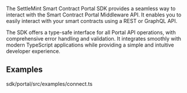 The SettleMint Smart Contract Portal SDK provides a seamless way to interact with the Smart Contract Portal Middleware API. It enables you to easily interact with your smart contracts using a REST or GraphQL API.

The SDK offers a type-safe interface for all Portal API operations, with comprehensive error handling and validation. It integrates smoothly with modern TypeScript applications while providing a simple and intuitive developer experience.

## Examples

sdk/portal/src/examples/connect.ts